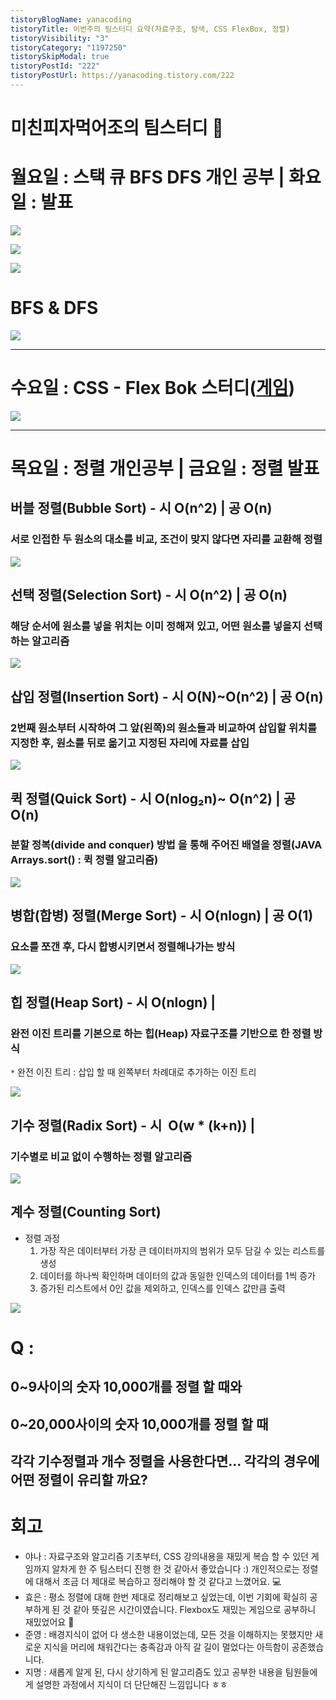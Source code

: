 ```yaml
---
tistoryBlogName: yanacoding
tistoryTitle: 이번주의 팀스터디 요약(자료구조, 탐색, CSS FlexBox, 정렬)
tistoryVisibility: "3"
tistoryCategory: "1197250"
tistorySkipModal: true
tistoryPostId: "222"
tistoryPostUrl: https://yanacoding.tistory.com/222
---
```

# 미친피자먹어조의 팀스터디 🥊
# 월요일 : 스택 큐 BFS DFS 개인 공부 | 화요일 : 발표
![](https://i.imgur.com/oKvoGOm.png)

![](https://i.imgur.com/7s6yHUw.png)






![](https://i.imgur.com/WmJzH5c.png)


# BFS & DFS

![](https://i.imgur.com/XQkZvWh.gif)

---
# 수요일 : CSS - Flex Bok 스터디([게임](https://flexboxfroggy.com/#ko))

![](https://i.imgur.com/jBu4TWw.png)

---
# 목요일 : 정렬 개인공부 | 금요일 : 정렬 발표
## 버블 정렬(Bubble Sort) - 시 **O(n^2)** | 공 **O(n)**
###     서로 인접한 두 원소의 대소를 비교, 조건이 맞지 않다면 자리를 교환해 정렬

![](https://github.com/GimunLee/tech-refrigerator/raw/master/Algorithm/resources/bubble-sort-001.gif)

## 선택 정렬(Selection Sort) - 시 **O(n^2)** | 공 **O(n)**
###     해당 순서에 원소를 넣을 위치는 이미 정해져 있고, 어떤 원소를 넣을지 선택하는 알고리즘
![](https://github.com/GimunLee/tech-refrigerator/raw/master/Algorithm/resources/selection-sort-001.gif)

## 삽입 정렬(Insertion Sort) - 시 O(N)~**O(n^2)** | 공 **O(n)**
###     2번째 원소부터 시작하여 그 앞(왼쪽)의 원소들과 비교하여 삽입할 위치를 지정한 후, 원소를 뒤로 옮기고 지정된 자리에 자료를 삽입

![](https://github.com/GimunLee/tech-refrigerator/raw/master/Algorithm/resources/insertion-sort-001.gif)

## 퀵 정렬(Quick Sort) - 시 **O(nlog₂n)**~ **O(n^2)** | 공 **O(n)**
###     분할 정복(divide and conquer) 방법 을 통해 주어진 배열을 정렬(JAVA Arrays.sort() : 퀵 정렬 알고리즘)
![](https://github.com/GimunLee/tech-refrigerator/raw/master/Algorithm/resources/quick-sort-001.gif)

## 병합(합병) 정렬(Merge Sort) - 시  O(nlogn) | 공 O(1)
###     요소를 쪼갠 후, 다시 합병시키면서 정렬해나가는 방식

![](https://cdn-images-1.medium.com/max/1600/1*Uvs7CK1oew0pVckcuxr_qA.gif)

## 힙 정렬(Heap Sort) - 시 O(nlogn) | 
###     완전 이진 트리를 기본으로 하는 힙(Heap) 자료구조를 기반으로 한 정렬 방식
`*` 완전 이진 트리 : 삽입 할 때 왼쪽부터 차례대로 추가하는 이진 트리

![](https://upload.wikimedia.org/wikipedia/commons/4/4d/Heapsort-example.gif)

## 기수 정렬(Radix Sort) - 시  O(w * (k+n)) | 
###     기수별로 비교 없이 수행하는 정렬 알고리즘

![](https://blog.kakaocdn.net/dn/ddDUGV/btqEADkQR6A/z1wVWgKYukaCuQGFTwaKq1/img.gif)

## 계수 정렬(Counting Sort)
- 정렬 과정
	1. 가장 작은 데이터부터 가장 큰 데이터까지의 범위가 모두 담길 수 있는 리스트를 생성
	2. 데이터를 하나씩 확인하며 데이터의 값과 동일한 인덱스의 데이터를 1씩 증가
	3. 증가된 리스트에서 0인 값을 제외하고, 인덱스를 인덱스 값만큼 출력

![](https://d18l82el6cdm1i.cloudfront.net/uploads/hrUDdYC7OH-countingsort.gif)


# Q : 
## 0~9사이의 숫자 10,000개를 정렬 할 때와 
## 0~20,000사이의 숫자 10,000개를 정렬 할 때
각각 기수정렬과 개수 정렬을 사용한다면... 각각의 경우에 어떤 정렬이 유리할 까요?
---
# 회고
 - 야나 : 자료구조와 알고리즘 기초부터, CSS 강의내용을 재밌게 복습 할 수 있던 게임까지 알차게 한 주 팀스터디 진행 한 것 같아서 좋았습니다 :) 개인적으로는 정렬에 대해서 조금 더 제대로 복습하고 정리해야 할 것 같다고 느꼈어요. 💻
 - 효은 : 평소 정렬에 대해 한번 제대로 정리해보고 싶었는데, 이번 기회에 확실히 공부하게 된 것 같아 뜻깊은 시간이였습니다. Flexbox도 재밌는 게임으로 공부하니 재밌었어요 🐸
 - 준영 : 배경지식이 없어 다 생소한 내용이었는데, 모든 것을 이해하지는 못했지만 새로운 지식을 머리에 채워간다는 충족감과 아직 갈 길이 멀었다는 아득함이 공존했습니다.
 - 지명 : 새롭게 알게 된, 다시 상기하게 된 알고리즘도 있고 공부한 내용을 팀원들에게 설명한 과정에서 지식이 더 단단해진 느낌입니다 ㅎㅎ